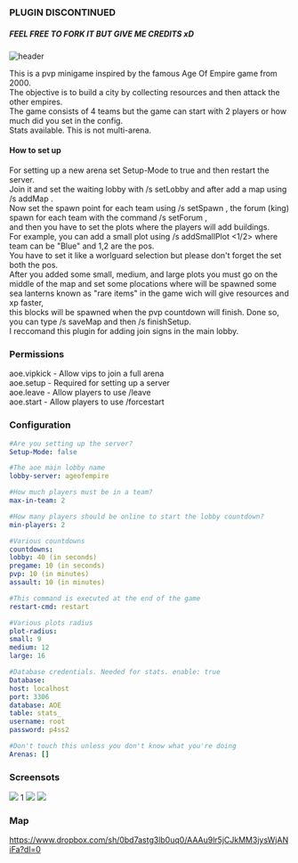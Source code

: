 ### PLUGIN DISCONTINUED
##### FEEL FREE TO FORK IT BUT GIVE ME CREDITS xD

![header](https://i.imgur.com/iOFqYmU.png)

<p>This is a pvp minigame inspired by the famous Age Of Empire game from 2000.<br/>
The objective is to build a city by collecting resources and then attack the other empires.<br/>
The game consists of 4 teams but the game can start with 2 players or how much did you set in the config.<br/>
Stats available. This is not multi-arena.</p>


#### How to set up
<p>For setting up a new arena set Setup-Mode to true and then restart the server.<br/>
Join it and set the waiting lobby with /s setLobby and after add a map using /s addMap <name>.<br/>
Now set the spawn point for each team using /s setSpawn <Blue/Red/Green/Yellow>, the forum (king) spawn for each team with the command /s setForum <Blue/Red/Green/Yellow>,<br/>
and then you have to set the plots where the players will add buildings. <br/>
For example, you can add a small plot using /s addSmallPlot <team> <1/2> where team can be "Blue" and 1,2 are the pos.<br/>
You have to set it like a worlguard selection but please don't forget the set both the pos. <br/>
After you added some small, medium, and large plots you must go on the middle of the map and set some plocations where will be spawned some sea lanterns known as "rare items" in the game wich will give resources and xp faster,<br/>
this blocks will be spawned when the pvp countdown will finish. Done so, you can type /s saveMap and then /s finishSetup.<br/>
I reccomand this plugin for adding join signs in the main lobby.</p>

### Permissions
<p>aoe.vipkick - Allow vips to join a full arena<br/>
aoe.setup - Required for setting up a server<br/>
aoe.leave - Allow players to use /leave<br/>
aoe.start - Allow players to use /forcestart</p>

### Configuration

```yaml
#Are you setting up the server?
Setup-Mode: false

#The aoe main lobby name
lobby-server: ageofempire

#How much players must be in a team?
max-in-team: 2

#How many players should be online to start the lobby countdown?
min-players: 2

#Various countdowns
countdowns:
lobby: 40 (in seconds)
pregame: 10 (in seconds)
pvp: 10 (in minutes)
assault: 10 (in minutes)

#This command is executed at the end of the game
restart-cmd: restart

#Various plots radius
plot-radius:
small: 9
medium: 12
large: 16

#Database credentials. Needed for stats. enable: true
Database:
host: localhost
port: 3306
database: AOE
table: stats_
username: root
password: p4ss2

#Don't touch this unless you don't know what you're doing
Arenas: []
```

### Screensots
![](https://i.imgur.com/uROTGuI.jpg)
1[](https://i.imgur.com/0vMnpA2.jpg)
![](https://i.imgur.com/BdK6n7H.png)
![](https://i.imgur.com/2pqrYSH.png)


### Map
https://www.dropbox.com/sh/0bd7astg3lb0uq0/AAAu9lr5jCJkMM3jysWjANiFa?dl=0